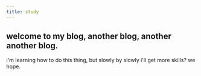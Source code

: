 ```yaml
---
title: study
---
```

## welcome to my blog, another blog, another another blog. 
i'm learning how to do this thing, but slowly by slowly i'll get more skills? we hope.

